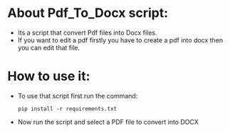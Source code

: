 # About Pdf_To_Docx script:

- Its a script that convert Pdf files into Docx files.
- If you want to edit a pdf firstly you have to create a pdf into docx then you can edit that file.

# How to use it:

- To use that script first run the command:

      pip install -r requirements.txt
      
- Now run the script and select a PDF file to convert into DOCX


